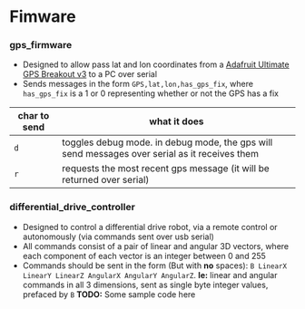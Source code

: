 # Fimware

### gps_firmware
- Designed to allow pass lat and lon coordinates from a [Adafruit Ultimate GPS Breakout v3](https://www.adafruit.com/product/746) to a PC over serial
- Sends messages in the form `GPS,lat,lon,has_gps_fix`, where `has_gps_fix` is a 1 or 0 representing whether or not the GPS has a fix

char to send | what it does
-------------| ------------
`d` | toggles debug mode. in debug mode, the gps will send messages over serial as it receives them
`r` | requests the most recent gps message (it will be returned over serial)

### differential_drive_controller
- Designed to control a differential drive robot, via a remote control or autonomously (via commands sent over usb serial)
- All commands consist of a pair of linear and angular 3D vectors, where each component of each vector is an integer between 0 and 255
- Commands should be sent in the form (But with **no** spaces): `B LinearX LinearY LinearZ AngularX AngularY AngularZ`. **Ie:** linear and angular commands in all 3 dimensions, sent as single byte integer values, prefaced by `B`
**TODO:** Some sample code here

